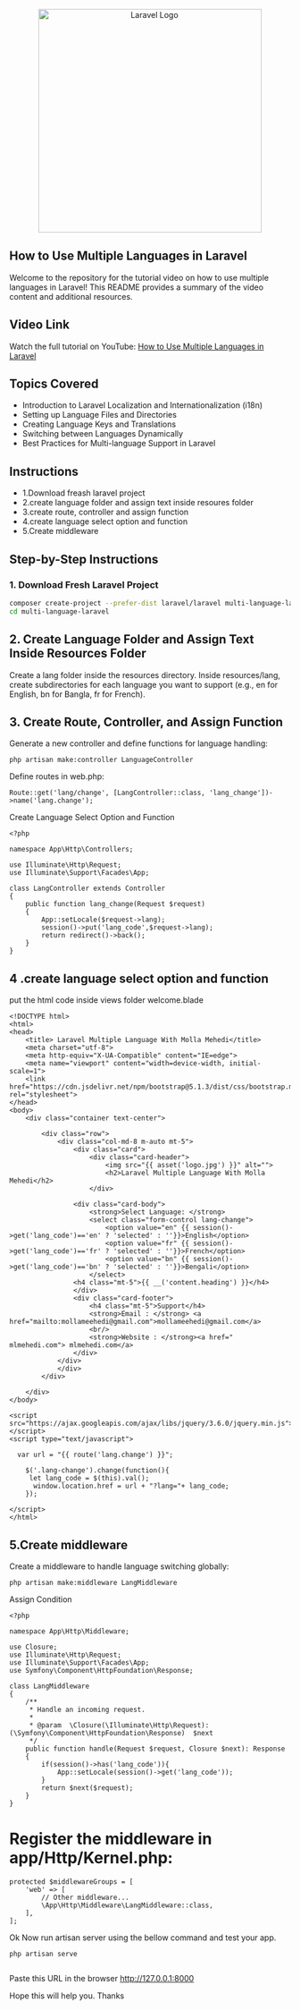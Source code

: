 <p align="center"><a href="https://www.youtube.com/watch?v=PTE6GHgfh1Q" target="_blank"><img src="https://i9.ytimg.com/vi/PTE6GHgfh1Q/sddefault.jpg?v=668bf9a6&sqp=CMD0r7QG&rs=AOn4CLC8spyTL1dUYKRjF9JSHfiamrAddg" width="400" alt="Laravel Logo"></a></p>

## How to Use Multiple Languages in Laravel
Welcome to the repository for the tutorial video on how to use multiple languages in Laravel! This README provides a summary of the video content and additional resources.
## Video Link

Watch the full tutorial on YouTube: [How to Use Multiple Languages in Laravel](https://www.youtube.com/watch?v=PTE6GHgfh1Q)

## Topics Covered

- Introduction to Laravel Localization and Internationalization (i18n)
- Setting up Language Files and Directories
- Creating Language Keys and Translations
- Switching between Languages Dynamically
- Best Practices for Multi-language Support in Laravel

## Instructions

- 1.Download freash laravel project
- 2.create language folder and assign text inside resoures folder
- 3.create route, controller and assign function
- 4.create language select option and function
- 5.Create middleware

## Step-by-Step Instructions

### 1. Download Fresh Laravel Project

```bash
composer create-project --prefer-dist laravel/laravel multi-language-laravel
cd multi-language-laravel
```

## 2. Create Language Folder and Assign Text Inside Resources Folder
Create a lang folder inside the resources directory. Inside resources/lang, create subdirectories for each language you want to support (e.g., en for English, bn for Bangla, fr for French).

## 3. Create Route, Controller, and Assign Function
Generate a new controller and define functions for language handling:
```
php artisan make:controller LanguageController
```
Define routes in web.php:
```
Route::get('lang/change', [LangController::class, 'lang_change'])->name('lang.change');

```
 Create Language Select Option and Function
```
<?php

namespace App\Http\Controllers;

use Illuminate\Http\Request;
use Illuminate\Support\Facades\App;

class LangController extends Controller
{
    public function lang_change(Request $request)
    {
        App::setLocale($request->lang);
        session()->put('lang_code',$request->lang);
        return redirect()->back();
    }
}
```

## 4 .create language select option and function 
 put the html code  inside views folder  welcome.blade
```
<!DOCTYPE html>
<html>
<head>
    <title> Laravel Multiple Language With Molla Mehedi</title>
    <meta charset="utf-8">
    <meta http-equiv="X-UA-Compatible" content="IE=edge">
    <meta name="viewport" content="width=device-width, initial-scale=1">
    <link href="https://cdn.jsdelivr.net/npm/bootstrap@5.1.3/dist/css/bootstrap.min.css" rel="stylesheet">
</head>
<body>
    <div class="container text-center">
      
        <div class="row">
            <div class="col-md-8 m-auto mt-5">
                <div class="card">
                    <div class="card-header">
                        <img src="{{ asset('logo.jpg') }}" alt="">
                        <h2>Laravel Multiple Language With Molla Mehedi</h2>
                    </div>
               
                <div class="card-body">
                    <strong>Select Language: </strong>
                    <select class="form-control lang-change">
                        <option value="en" {{ session()->get('lang_code')=='en' ? 'selected' : ''}}>English</option>
                        <option value="fr" {{ session()->get('lang_code')=='fr' ? 'selected' : ''}}>French</option>
                        <option value="bn" {{ session()->get('lang_code')=='bn' ? 'selected' : ''}}>Bengali</option>
                    </select>
                <h4 class="mt-5">{{ __('content.heading') }}</h4>
                </div>
                <div class="card-footer">
                    <h4 class="mt-5">Support</h4>
                    <strong>Email : </strong> <a href="mailto:mollameehedi@gmail.com">mollameehedi@gmail.com</a>
                    <br/>
                    <strong>Website : </strong><a href=" mlmehedi.com"> mlmehedi.com</a>
                </div>
            </div>
            </div>
        </div>
     
    </div>
</body>
  
<script src="https://ajax.googleapis.com/ajax/libs/jquery/3.6.0/jquery.min.js"></script>
<script type="text/javascript">
 
  var url = "{{ route('lang.change') }}";

    $('.lang-change').change(function(){
     let lang_code = $(this).val();
      window.location.href = url + "?lang="+ lang_code;
    });

</script>
</html>
```

## 5.Create middleware
Create a middleware to handle language switching globally:
```
php artisan make:middleware LangMiddleware
```
Assign Condition
```
<?php

namespace App\Http\Middleware;

use Closure;
use Illuminate\Http\Request;
use Illuminate\Support\Facades\App;
use Symfony\Component\HttpFoundation\Response;

class LangMiddleware
{
    /**
     * Handle an incoming request.
     *
     * @param  \Closure(\Illuminate\Http\Request): (\Symfony\Component\HttpFoundation\Response)  $next
     */
    public function handle(Request $request, Closure $next): Response
    {
        if(session()->has('lang_code')){
            App::setLocale(session()->get('lang_code'));
        }
        return $next($request);
    }
}
```
# Register the middleware in app/Http/Kernel.php:

```
protected $middlewareGroups = [
    'web' => [
        // Other middleware...
        \App\Http\Middleware\LangMiddleware::class,
    ],
];
```

Ok Now run artisan server using the bellow command and test your app.
```
php artisan serve
 
```
Paste this URL in the browser http://127.0.0.1:8000

 

 

Hope this will help you. Thanks




